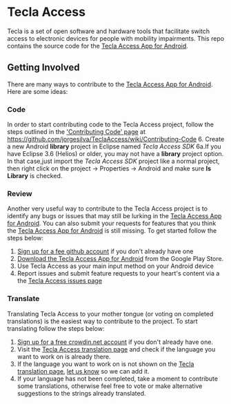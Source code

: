 Tecla Access
============

Tecla is a set of open software and hardware tools that facilitate switch access to electronic devices
for people with mobility impairments. This repo contains the source code for the
[Tecla Access App for Android](https://play.google.com/store/apps/details?id=ca.idi.tekla).

Getting Involved
----------------
There are many ways to contribute to the [Tecla Access App for Android](https://play.google.com/store/apps/details?id=ca.idi.tekla). Here are some ideas:

### Code
In order to start contributing code to the Tecla Access project, follow the steps outlined in the ['Contributing Code' page](https://github.com/jorgesilva/TeclaAccess/wiki/Contributing-Code) at https://github.com/jorgesilva/TeclaAccess/wiki/Contributing-Code
6. Create a new Android **library** project in Eclipse named *Tecla Access SDK* 
6a.If you have Eclipse 3.6 (Helios) or older, you may not have a **library** project option. In that case,just import the *Tecla Access SDK* project like a normal project, then right click on the project -> Properties -> Android and make sure **Is Library** is checked.

### Review

Another very useful way to contribute to the Tecla Access project is to identify any bugs or issues that may still be lurking in the [Tecla Access App for Android](https://play.google.com/store/apps/details?id=ca.idi.tekla). You can also submit your requests for features that you think the [Tecla Access App for Android](https://play.google.com/store/apps/details?id=ca.idi.tekla) is still missing. To get started follow the steps below:

1. [Sign up for a fee github account](https://github.com/signup/free) if you don't already have one
2. [Download the Tecla Access App for Android](https://play.google.com/store/apps/details?id=ca.idi.tekla) from the Google Play Store.
2. Use Tecla Access as your main input method on your Android device
3. Report issues and submit feature requests to your heart's content via a the [Tecla Access issues page](https://github.com/jorgesilva/TeclaAccess/issues) 

### Translate

Translating Tecla Access to your mother tongue (or voting on completed translations) is the easiest way to contribute to the project. To start translating follow the steps below:

1. [Sign up for a free crowdin.net account](http://crowdin.net/join) if you don't already have one.
2. Visit the [Tecla Access translation page](http://crowdin.net/project/tecla-access) and check if the language you want to work on is already there.
3. If the language you want to work on is not shown on the [Tecla translation page](http://crowdin.net/project/tecla-access), [let us know](http://komodoopenlab.com/about_us/contact/) so we can add it.
4. If your language has not been completed, take a moment to contribute some translations, otherwise feel free to vote or make alternative suggestions to the strings already translated.
